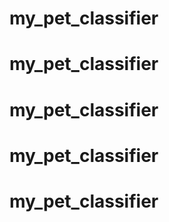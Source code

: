 # my_pet_classifier
# my_pet_classifier
# my_pet_classifier
# my_pet_classifier
# my_pet_classifier
